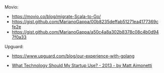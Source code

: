 Movio:
  - https://movio.co/blog/migrate-Scala-to-Go/
  - https://gist.github.com/MarianoGappa/00b8235deffab51271ea4177369cfe2e
  - https://gist.github.com/MarianoGappa/a50c4a8a302b8378c08c4b0d947f0a33

Upguard:
  - https://www.upguard.com/blog/our-experience-with-golang



- [What Technology Should My Startup Use? - 2013 - by Matt Aimonetti](https://matt.aimonetti.net/posts/2013/08/27/what-technology-should-my-startup-use/)
